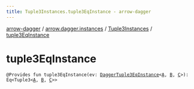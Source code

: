 ```yaml
---
title: Tuple3Instances.tuple3EqInstance - arrow-dagger
---
```


[arrow-dagger](../../index.html) / [arrow.dagger.instances](../index.html) / [Tuple3Instances](index.html) / [tuple3EqInstance](./tuple3-eq-instance.html)

# tuple3EqInstance

`@Provides fun tuple3EqInstance(ev: `[`DaggerTuple3EqInstance`](../-dagger-tuple3-eq-instance/index.html)`<`[`A`](index.html#A)`, `[`B`](index.html#B)`, `[`C`](index.html#C)`>): Eq<Tuple3<`[`A`](index.html#A)`, `[`B`](index.html#B)`, `[`C`](index.html#C)`>>`